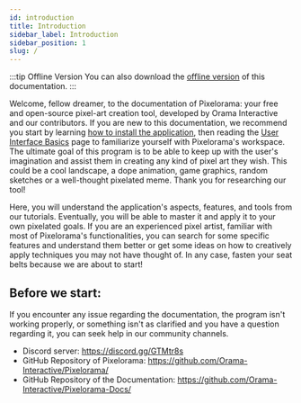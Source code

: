 ```yaml
---
id: introduction
title: Introduction
sidebar_label: Introduction
sidebar_position: 1
slug: /
---
```


:::tip Offline Version
You can also download the [offline version](https://nightly.link/Orama-Interactive/Pixelorama-Docs/workflows/deploy/master/Pixelorama%20Documentation.zip) of this documentation.
:::

Welcome, fellow dreamer, to the documentation of Pixelorama: your free and open-source pixel-art creation tool, developed by Orama Interactive and our contributors. If you are new to this documentation, we recommend you start by learning [how to install the application](user_manual/installation), then reading the [User Interface Basics](user_manual/user_interface/user_interface_basics) page to familiarize yourself with Pixelorama's workspace. The ultimate goal of this program is to be able to keep up with the user's imagination and assist them in creating any kind of pixel art they wish. This could be a cool landscape, a dope animation, game graphics, random sketches or a well-thought pixelated meme. Thank you for researching our tool!

Here, you will understand the application's aspects, features, and tools from our tutorials. Eventually, you will be able to master it and apply it to your own pixelated goals. If you are an experienced pixel artist, familiar with most of Pixelorama's functionalities, you can search for some specific features and understand them better or get some ideas on how to creatively apply techniques you may not have thought of. In any case, fasten your seat belts because we are about to start!

## Before we start:
If you encounter any issue regarding the documentation, the program isn't working properly, or something isn't as clarified and you have a question regarding it, you can seek help in our community channels.

- Discord server: https://discord.gg/GTMtr8s
- GitHub Repository of Pixelorama: https://github.com/Orama-Interactive/Pixelorama/
- GitHub Repository of the Documentation: https://github.com/Orama-Interactive/Pixelorama-Docs/
